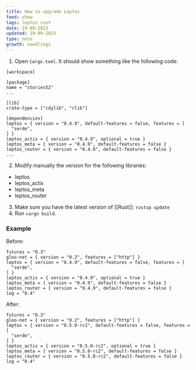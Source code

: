 ```yaml
---
title: How to upgrade Leptos
feed: show
tags: leptos rust
date: 19-09-2023
updated: 19-09-2023
type: note
growth: seedlings
---
```


1. Open `Cargo.toml`. It should show something like the following code:
```
[workspace]

[package]
name = "stories52"
...

[lib]
crate-type = ["cdylib", "rlib"]

[dependencies]
leptos = { version = "0.4.9", default-features = false, features = [
  "serde",
] }
leptos_actix = { version = "0.4.9", optional = true }
leptos_meta = { version = "0.4.9", default-features = false }
leptos_router = { version = "0.4.9", default-features = false }
...
```
2. Modify manually the version for the following libraries:
  - leptos
  - leptos_actix
  - leptos_meta
  - leptos_router
3. Make sure you have the latest version of [[Rust]]: `rustup update`
4. Run `cargo build`.

### Example

Before:

```
futures = "0.3"
gloo-net = { version = "0.2", features = ["http"] }
leptos = { version = "0.4.9", default-features = false, features = [
  "serde",
] }
leptos_actix = { version = "0.4.9", optional = true }
leptos_meta = { version = "0.4.9", default-features = false }
leptos_router = { version = "0.4.9", default-features = false }
log = "0.4"
```

After:

```
futures = "0.3"
gloo-net = { version = "0.2", features = ["http"] }
leptos = { version = "0.5.0-rc2", default-features = false, features = [
  "serde",
] }
leptos_actix = { version = "0.5.0-rc2", optional = true }
leptos_meta = { version = "0.5.0-rc2", default-features = false }
leptos_router = { version = "0.5.0-rc2", default-features = false }
log = "0.4"
```

   
